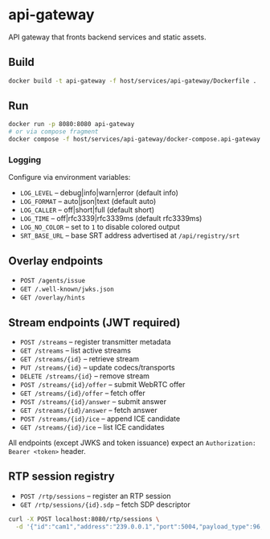 # api-gateway

API gateway that fronts backend services and static assets.

## Build
```bash
docker build -t api-gateway -f host/services/api-gateway/Dockerfile .
```

## Run
```bash
docker run -p 8080:8080 api-gateway
# or via compose fragment
docker compose -f host/services/api-gateway/docker-compose.api-gateway.yaml --profile api-gateway up
```

### Logging

Configure via environment variables:

- `LOG_LEVEL` – debug|info|warn|error (default info)
- `LOG_FORMAT` – auto|json|text (default auto)
- `LOG_CALLER` – off|short|full (default short)
- `LOG_TIME` – off|rfc3339|rfc3339ms (default rfc3339ms)
- `LOG_NO_COLOR` – set to `1` to disable colored output
- `SRT_BASE_URL` – base SRT address advertised at `/api/registry/srt`

## Overlay endpoints
- `POST /agents/issue`
- `GET /.well-known/jwks.json`
- `GET /overlay/hints`

## Stream endpoints (JWT required)
- `POST /streams` – register transmitter metadata
- `GET /streams` – list active streams
- `GET /streams/{id}` – retrieve stream
- `PUT /streams/{id}` – update codecs/transports
- `DELETE /streams/{id}` – remove stream
- `POST /streams/{id}/offer` – submit WebRTC offer
- `GET /streams/{id}/offer` – fetch offer
- `POST /streams/{id}/answer` – submit answer
- `GET /streams/{id}/answer` – fetch answer
- `POST /streams/{id}/ice` – append ICE candidate
- `GET /streams/{id}/ice` – list ICE candidates

All endpoints (except JWKS and token issuance) expect an `Authorization: Bearer <token>` header.

## RTP session registry

- `POST /rtp/sessions` – register an RTP session
- `GET /rtp/sessions/{id}.sdp` – fetch SDP descriptor

```bash
curl -X POST localhost:8080/rtp/sessions \
  -d '{"id":"cam1","address":"239.0.0.1","port":5004,"payload_type":96,"clock_rate":90000}'
```
